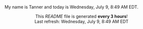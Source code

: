 My name is Tanner and today is Wednesday, July 9, 8:49 AM EDT.

<p align="center">This <i>README</i> file is generated <b>every 3 hours</b>!</br>Last refresh: Wednesday, July 9, 8:49 AM EDT<br /></p>
